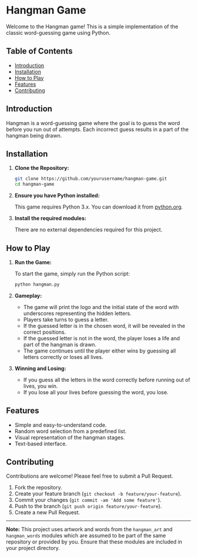 # Hangman Game

Welcome to the Hangman game! This is a simple implementation of the classic word-guessing game using Python.

## Table of Contents
- [Introduction](#introduction)
- [Installation](#installation)
- [How to Play](#how-to-play)
- [Features](#features)
- [Contributing](#contributing)

## Introduction

Hangman is a word-guessing game where the goal is to guess the word before you run out of attempts. Each incorrect guess results in a part of the hangman being drawn.

## Installation

1. **Clone the Repository:**

    ```bash
    git clone https://github.com/yourusername/hangman-game.git
    cd hangman-game
    ```

2. **Ensure you have Python installed:**

    This game requires Python 3.x. You can download it from [python.org](https://www.python.org/).

3. **Install the required modules:**

    There are no external dependencies required for this project.

## How to Play

1. **Run the Game:**

    To start the game, simply run the Python script:

    ```bash
    python hangman.py
    ```

2. **Gameplay:**

    - The game will print the logo and the initial state of the word with underscores representing the hidden letters.
    - Players take turns to guess a letter.
    - If the guessed letter is in the chosen word, it will be revealed in the correct positions.
    - If the guessed letter is not in the word, the player loses a life and part of the hangman is drawn.
    - The game continues until the player either wins by guessing all letters correctly or loses all lives.

3. **Winning and Losing:**

    - If you guess all the letters in the word correctly before running out of lives, you win.
    - If you lose all your lives before guessing the word, you lose.

## Features

- Simple and easy-to-understand code.
- Random word selection from a predefined list.
- Visual representation of the hangman stages.
- Text-based interface.

## Contributing

Contributions are welcome! Please feel free to submit a Pull Request.

1. Fork the repository.
2. Create your feature branch (`git checkout -b feature/your-feature`).
3. Commit your changes (`git commit -am 'Add some feature'`).
4. Push to the branch (`git push origin feature/your-feature`).
5. Create a new Pull Request.

---

**Note:** This project uses artwork and words from the `hangman_art` and `hangman_words` modules which are assumed to be part of the same repository or provided by you. Ensure that these modules are included in your project directory.

